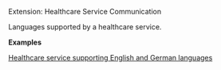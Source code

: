 Extension: Healthcare Service Communication

Languages supported by a healthcare service.


**Examples**

[Healthcare service supporting English and German languages](HealthcareService-example4.html)